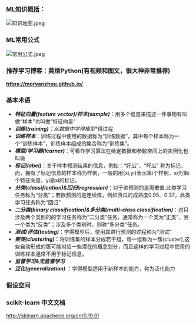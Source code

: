 ### ML知识概括：
![知识地图.jpeg](https://gitee.com/coderzc/blogimage/raw/master/20210819133029.jpeg)

### ML常用公式
![常用公式.jpeg](https://gitee.com/coderzc/blogimage/raw/master/20210819133034.jpeg)

### 推荐学习博客：莫烦Python(有视频和图文，很大神非常推荐)
**https://morvanzhou.github.io/**

### 基本术语
* ***特征向量(feature vector)/样本(sample)***：用多个维度来描述一件事物有叫做“样本”也叫做“特征向量”
* ***训练(training)**：从数据中学得**模型**得过程
* ***训练样本***：训练过程中使用的数据称为“训练数据”，其中每个样本称为一个“训练样本”，训练样本组成的集合称为“训练集”。
* ***模型/学习器(learner)***：可看作学习算法在给定数据和参数空间上的实例化也叫做
* ***标记(label)***：关于样本预测结果的信息，例如：“好瓜”、“坏瓜” 称为标记，而，拥有了标记信息的样本称为样例，一般的用(xi,yi)表示第i个样例，xi为第i个特征向量，yi是xi的标记。
* ***分类(classification)&回归(regression)***：对于欲预测的是离散值,此类学习任务称为“分类”；若欲预测的是连续值，例如西瓜的成熟度0.95、0.37，此类学习任务称为“回归”
* ***二分类(binary classification)&多分类(multi-class classification)***：对只涉及两个类别的的学习任务称为“二分类”任务，通常称为一个类为“正类”，另一个类为“反类”；涉及多个类别时，则称“多分类”任务。
* ***测试/评估(testing)***：学得模型后，使用其进行预测的过程称为“测试”
* ***聚类(clustering)***：将训练集的样本分成若干组，每一组称为一簇(cluster),这些自动形成的簇可能对应一些潜在的概念划分，而且这样的学习过程中使用的训练样本通常不用于标记信息。
* ***监督学习&无监督学习***
* ***泛化(generalization)*** ：学得模型适用于新样本的能力，称为泛化能力

### 假设空间

### scikit-learn 中文文档
http://sklearn.apachecn.org/cn/0.19.0/
